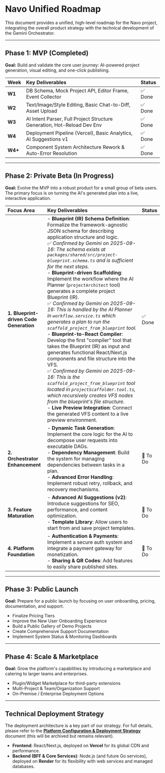 # Navo Unified Roadmap

This document provides a unified, high-level roadmap for the Navo project, integrating the overall product strategy with the technical development of the Gemini Orchestrator.

---

## Phase 1: MVP (Completed)

**Goal:** Build and validate the core user journey: AI-powered project generation, visual editing, and one-click publishing.

| Week    | Key Deliverables                                                        | Status  |
| :------ | :---------------------------------------------------------------------- | :------ |
| **W1**  | DB Schema, Mock Project API, Editor Frame, Event Collector              | ✅ Done |
| **W2**  | Text/Image/Style Editing, Basic Chat-to-Diff, Asset Upload              | ✅ Done |
| **W3**  | AI Intent Parser, Full Project Structure Generation, Hot-Reload Dev Env | ✅ Done |
| **W4**  | Deployment Pipeline (Vercel), Basic Analytics, AI Suggestions v1        | ✅ Done |
| **W4+** | Component System Architecture Rework & Auto-Error Resolution            | ✅ Done |

---

## Phase 2: Private Beta (In Progress)

**Goal:** Evolve the MVP into a robust product for a small group of beta users. The primary focus is on turning the AI's generated plan into a live, interactive application.

| Focus Area                              | Key Deliverables                                                                                                                                                                                                                                                                                                                                                                                                                                                                                                                                                                                                                                                                                                                                                                                                                                                                                                                                                                                                                                                                                                                                                        | Status   |
| :-------------------------------------- | :---------------------------------------------------------------------------------------------------------------------------------------------------------------------------------------------------------------------------------------------------------------------------------------------------------------------------------------------------------------------------------------------------------------------------------------------------------------------------------------------------------------------------------------------------------------------------------------------------------------------------------------------------------------------------------------------------------------------------------------------------------------------------------------------------------------------------------------------------------------------------------------------------------------------------------------------------------------------------------------------------------------------------------------------------------------------------------------------------------------------------------------------------------------------- | :------- |
| **1. Blueprint-driven Code Generation** | - **Blueprint (IR) Schema Definition**: Formalize the framework-agnostic JSON schema for describing application structure and logic. <br> ✅ _Confirmed by Gemini on 2025-09-16: The schema exists at `packages/shared/src/project-blueprint.schema.ts` and is sufficient for the next steps._ <br> - **Blueprint-driven Scaffolding**: Implement the workflow where the AI Planner (`projectArchitect` tool) generates a complete project Blueprint (IR). <br> ✅ _Confirmed by Gemini on 2025-09-16: This is handled by the AI Planner in `workflow.service.ts` which generates a plan to run the `scaffold_project_from_blueprint` tool._ <br> - **Blueprint-to-React Compiler**: Develop the first "compiler" tool that takes the Blueprint (IR) as input and generates functional React/Next.js components and file structure into the VFS. <br> ✅ _Confirmed by Gemini on 2025-09-16: This is the `scaffold_project_from_blueprint` tool located in `projectScaffolder.tool.ts`, which recursively creates VFS nodes from the blueprint's file structure._ <br> - **Live Preview Integration**: Connect the generated VFS content to a live preview environment. | ✅ Done  |
| **2. Orchestrator Enhancement**         | - **Dynamic Task Generation**: Implement the core logic for the AI to decompose user requests into executable DAGs. <br> - **Dependency Management**: Build the system for managing dependencies between tasks in a plan. <br> - **Advanced Error Handling**: Implement robust retry, rollback, and recovery mechanisms.                                                                                                                                                                                                                                                                                                                                                                                                                                                                                                                                                                                                                                                                                                                                                                                                                                                | 📝 To Do |
| **3. Feature Maturation**               | - **Advanced AI Suggestions (v2)**: Introduce suggestions for SEO, performance, and content optimization. <br> - **Template Library**: Allow users to start from and save project templates.                                                                                                                                                                                                                                                                                                                                                                                                                                                                                                                                                                                                                                                                                                                                                                                                                                                                                                                                                                            | 📝 To Do |
| **4. Platform Foundation**              | - **Authentication & Payments**: Implement a secure auth system and integrate a payment gateway for monetization. <br> - **Sharing & QR Codes**: Add features to easily share published sites.                                                                                                                                                                                                                                                                                                                                                                                                                                                                                                                                                                                                                                                                                                                                                                                                                                                                                                                                                                          | 📝 To Do |

---

## Phase 3: Public Launch

**Goal:** Prepare for a public launch by focusing on user onboarding, pricing, documentation, and support.

- Finalize Pricing Tiers
- Improve the New User Onboarding Experience
- Build a Public Gallery of Demo Projects
- Create Comprehensive Support Documentation
- Implement System Status & Monitoring Dashboards

---

## Phase 4: Scale & Marketplace

**Goal:** Grow the platform's capabilities by introducing a marketplace and catering to larger teams and enterprises.

- Plugin/Widget Marketplace for third-party extensions
- Multi-Project & Team/Organization Support
- On-Premise / Enterprise Deployment Options

---

## Technical Deployment Strategy

The deployment architecture is a key part of our strategy. For full details, please refer to the **[Platform Configuration & Deployment Strategy](./archive/platform-deployment-strategy.md)** document (this will be archived but remains relevant).

- **Frontend**: React/Next.js, deployed on **Vercel** for its global CDN and performance.
- **Backend (BFF & Core Services)**: Node.js (and future Go services), deployed on **Render** for its flexibility with web services and managed databases.
